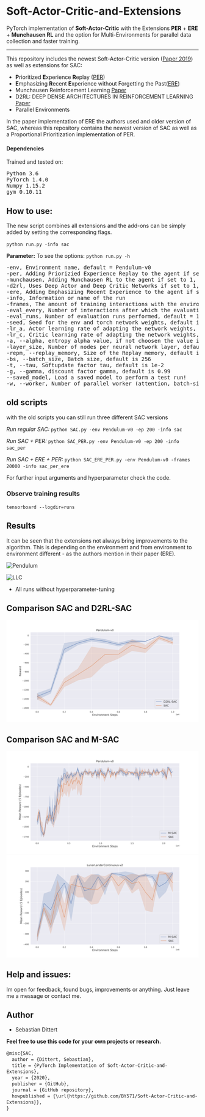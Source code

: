 # Soft-Actor-Critic-and-Extensions
PyTorch implementation of **Soft-Actor-Critic** with the Extensions **PER** + **ERE** + **Munchausen RL** and the option for Multi-Environments for parallel data collection and faster training.
_____________
This repository includes the newest Soft-Actor-Critic version ([Paper 2019](https://arxiv.org/abs/1812.05905)) as well as extensions for SAC:
- **P**rioritized **E**xperience **R**eplay ([PER](https://arxiv.org/abs/1511.05952))
- **E**mphasizing **R**ecent **E**xperience without Forgetting the Past([ERE](https://arxiv.org/abs/1906.04009))
- Munchausen Reinforcement Learning [Paper](https://arxiv.org/abs/2007.14430) 
- D2RL: DEEP DENSE ARCHITECTURES IN REINFORCEMENT LEARNING [Paper](https://arxiv.org/pdf/2010.09163.pdf)
- Parallel Environments

In the paper implementation of ERE the authors used and older version of SAC, whereas this repository contains the newest version of SAC as well as a Proportional Prioritization implementation of PER. 

#### Dependencies
Trained and tested on:
<pre>
Python 3.6
PyTorch 1.4.0  
Numpy 1.15.2 
gym 0.10.11 
</pre>

## How to use:
The new script combines all extensions and the add-ons can be simply added by setting the corresponding flags.

`python run.py -info sac`

**Parameter:**
To see the options:
`python run.py -h`

<pre>
-env, Environment name, default = Pendulum-v0
-per, Adding Priorizied Experience Replay to the agent if set to 1, default = 0
-munchausen, Adding Munchausen RL to the agent if set to 1, default = 0
-d2rl, Uses Deep Actor and Deep Critic Networks if set to 1, default = 0
-ere, Adding Emphasizing Recent Experience to the agent if set to 1, default = 0
-info, Information or name of the run
-frames, The amount of training interactions with the environment, default is 100000
-eval_every, Number of interactions after which the evaluation runs are performed, default = 5000
-eval_runs, Number of evaluation runs performed, default = 1
-seed, Seed for the env and torch network weights, default is 0
-lr_a, Actor learning rate of adapting the network weights, default is 5e-4
-lr_c, Critic learning rate of adapting the network weights, default is 5e-4
-a, --alpha, entropy alpha value, if not choosen the value is leaned by the agent
-layer_size, Number of nodes per neural network layer, default is 256
-repm, --replay_memory, Size of the Replay memory, default is 1e6
-bs, --batch_size, Batch size, default is 256
-t, --tau, Softupdate factor tau, default is 1e-2
-g, --gamma, discount factor gamma, default is 0.99
--saved_model, Load a saved model to perform a test run!
-w, --worker, Number of parallel worker (attention, batch-size increases proportional to worker number!), default = 1
</pre>

## old scripts

with the old scripts you can still run three different SAC versions 

*Run regular SAC:* `python SAC.py -env Pendulum-v0 -ep 200 -info sac`

*Run SAC + PER:* `python SAC_PER.py -env Pendulum-v0 -ep 200 -info sac_per`

*Run SAC + ERE + PER:* `python SAC_ERE_PER.py -env Pendulum-v0 -frames 20000 -info sac_per_ere`

For further input arguments and hyperparameter check the code.

### Observe training results
  `tensorboard --logdir=runs`

## Results 
It can be seen that the extensions not always bring improvements to the algorithm. This is depending on the environment and from environment to environment different - as the authors mention in their paper (ERE).

![Pendulum](imgs/SAC_PENDULUM.jpg)

![LLC](imgs/SAC_LLC.jpg)

- All runs without hyperparameter-tuning

## Comparison SAC and D2RL-SAC
![D2RL-Pendulum](imgs/Base_D2RL_SAC.png)


## Comparison SAC and M-SAC

![munchausenRL](imgs/SAC_MSAC_Pendulum_.png)
![munchausenRL2](imgs/SAC_MSAC_LL.png)

## Help and issues:
Im open for feedback, found bugs, improvements or anything. Just leave me a message or contact me.



## Author
- Sebastian Dittert

**Feel free to use this code for your own projects or research.**
```
@misc{SAC,
  author = {Dittert, Sebastian},
  title = {PyTorch Implementation of Soft-Actor-Critic-and-Extensions},
  year = {2020},
  publisher = {GitHub},
  journal = {GitHub repository},
  howpublished = {\url{https://github.com/BY571/Soft-Actor-Critic-and-Extensions}},
}
```

